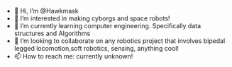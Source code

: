 - 👋 Hi, I’m @Hawkmask
- 👀 I’m interested in making cyborgs and space robots!
- 🌱 I’m currently learning computer engineering. Specifically data structures and Algorithms
- 💞️ I’m looking to collaborate on any robotics project that involves bipedal legged locomotion,soft robotics, sensing, anything cool!
- 📫 How to reach me: currently unknown!

<!---
Hawkmask/Hawkmask is a ✨ special ✨ repository because its `README.md` (this file) appears on your GitHub profile.
You can click the Preview link to take a look at your changes.
--->
